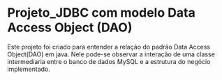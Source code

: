 # Projeto_JDBC com modelo Data Access Object (DAO)
  Este projeto foi criado para entender a relação do padrão Data Access Object(DAO) em java. Nele pode-se observar a interação de uma classe intermediaria entre o banco de dados MySQL e a estrutura do negócio implementado.
